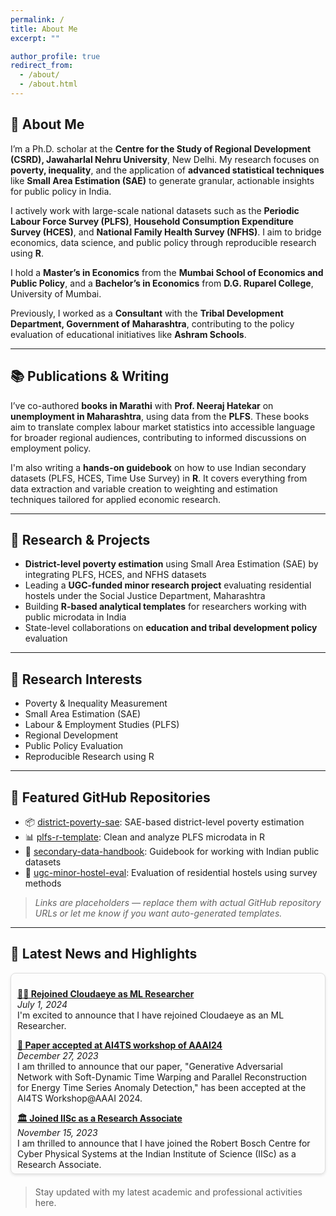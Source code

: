 ```yaml
---
permalink: /
title: About Me
excerpt: ""

author_profile: true
redirect_from: 
  - /about/
  - /about.html
---
```



## 👋 About Me

I’m a Ph.D. scholar at the **Centre for the Study of Regional Development (CSRD), Jawaharlal Nehru University**, New Delhi. My research focuses on **poverty, inequality**, and the application of **advanced statistical techniques** like **Small Area Estimation (SAE)** to generate granular, actionable insights for public policy in India.

I actively work with large-scale national datasets such as the **Periodic Labour Force Survey (PLFS)**, **Household Consumption Expenditure Survey (HCES)**, and **National Family Health Survey (NFHS)**. I aim to bridge economics, data science, and public policy through reproducible research using **R**.

I hold a **Master’s in Economics** from the **Mumbai School of Economics and Public Policy**, and a **Bachelor’s in Economics** from **D.G. Ruparel College**, University of Mumbai.

Previously, I worked as a **Consultant** with the **Tribal Development Department, Government of Maharashtra**, contributing to the policy evaluation of educational initiatives like **Ashram Schools**.

---

## 📚 Publications & Writing

I’ve co-authored **books in Marathi** with **Prof. Neeraj Hatekar** on **unemployment in Maharashtra**, using data from the **PLFS**. These books aim to translate complex labour market statistics into accessible language for broader regional audiences, contributing to informed discussions on employment policy.

I'm also writing a **hands-on guidebook** on how to use Indian secondary datasets (PLFS, HCES, Time Use Survey) in **R**. It covers everything from data extraction and variable creation to weighting and estimation techniques tailored for applied economic research.

---

## 🔬 Research & Projects

- **District-level poverty estimation** using Small Area Estimation (SAE) by integrating PLFS, HCES, and NFHS datasets
- Leading a **UGC-funded minor research project** evaluating residential hostels under the Social Justice Department, Maharashtra
- Building **R-based analytical templates** for researchers working with public microdata in India
- State-level collaborations on **education and tribal development policy** evaluation

---

## 🧠 Research Interests

- Poverty & Inequality Measurement  
- Small Area Estimation (SAE)  
- Labour & Employment Studies (PLFS)  
- Regional Development  
- Public Policy Evaluation  
- Reproducible Research using R  

---

## 📂 Featured GitHub Repositories

- 📦 [district-poverty-sae](https://github.com/akashsawarkar/district-poverty-sae): SAE-based district-level poverty estimation  
- 📊 [plfs-r-template](https://github.com/akashsawarkar/plfs-r-template): Clean and analyze PLFS microdata in R  
- 📘 [secondary-data-handbook](https://github.com/akashsawarkar/secondary-data-handbook): Guidebook for working with Indian public datasets  
- 🏫 [ugc-minor-hostel-eval](https://github.com/akashsawarkar/ugc-minor-hostel-eval): Evaluation of residential hostels using survey methods

> *Links are placeholders — replace them with actual GitHub repository URLs or let me know if you want auto-generated templates.*

---

## 📰 Latest News and Highlights

<div style="border: 1px solid #ddd; padding: 10px; margin-bottom: 20px; max-height: 300px; overflow-y: auto; border-radius: 8px; box-shadow: 0 2px 4px rgba(0,0,0,0.1);">

  <p>
    <strong><a href="https://www.cloudaeye.com/"> 👨‍💻 Rejoined Cloudaeye as ML Researcher</a></strong><br>
    <em>July 1, 2024</em><br>
    I'm excited to announce that I have rejoined Cloudaeye as an ML Researcher.
  </p>

  <p>
    <strong><a href="https://www.linkedin.com/posts/hardik-prabhu_github-hardikprabhuenergy-time-series-anomaly-detection-activity-7145848258379120640-UgQN?utm_source=share&utm_medium=member_desktop"> 🥳 Paper accepted at AI4TS workshop of AAAI24 </a></strong><br>
    <em>December  27, 2023</em><br>
    I am thrilled to announce that our paper, "Generative Adversarial Network with Soft-Dynamic Time Warping and Parallel Reconstruction for Energy Time Series Anomaly Detection," has been accepted at the AI4TS Workshop@AAAI 2024. 
  </p>

  <p>
    <strong><a href="https://cps.iisc.ac.in/">🏛️ Joined IISc as a Research Associate</a></strong><br>
    <em>November 15, 2023</em><br>
    I am thrilled to announce that I have joined the Robert Bosch Centre for Cyber Physical Systems at the Indian Institute of Science (IISc) as a Research Associate.
  </p>
  


  <!-- Repeat the <p>...</p> block for each news item -->
  
</div>

> Stay updated with my latest academic and professional activities here.
